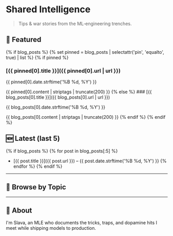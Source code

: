 # Shared Intelligence

> Tips & war stories from the ML‑engineering trenches.

## 📌 Featured

{% if blog_posts %}
{%     set pinned = blog_posts | selectattr('pin', 'equalto', true) | list %}
{%     if pinned %}
### [{{ pinned[0].title }}]({{ pinned[0].url | url }})
<p>{{ pinned[0].date.strftime('%B %d, %Y') }}</p>
{{ pinned[0].content | striptags | truncate(200) }}
{%     else %}
### [{{ blog_posts[0].title }}]({{ blog_posts[0].url | url }})
<p>{{ blog_posts[0].date.strftime('%B %d, %Y') }}</p>
{{ blog_posts[0].content | striptags | truncate(200) }}
{%     endif %}
{% endif %}

## 🆕 Latest&nbsp;(last 5)

{% if blog_posts %}
{%     for post in blog_posts[:5] %}
* [{{ post.title }}]({{ post.url }}) – {{ post.date.strftime('%B %d, %Y') }}
{%     endfor %}
{% endif %}

---

## 🔎 Browse by Topic

<!-- material/tags { toc: false } -->

---

## 👋 About

I'm Slava, an MLE who documents the tricks, traps, and dopamine hits
I meet while shipping models to production.
